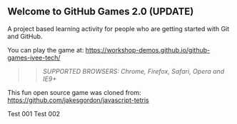 ## Welcome to GitHub Games 2.0 (UPDATE)

A project based learning activity for people who are getting started with Git and GitHub.

You can play the game at: https://workshop-demos.github.io/github-games-ivee-tech/


>> _*SUPPORTED BROWSERS*: Chrome, Firefox, Safari, Opera and IE9+_

This fun open source game was cloned from: https://github.com/jakesgordon/javascript-tetris

Test 001
Test 002

